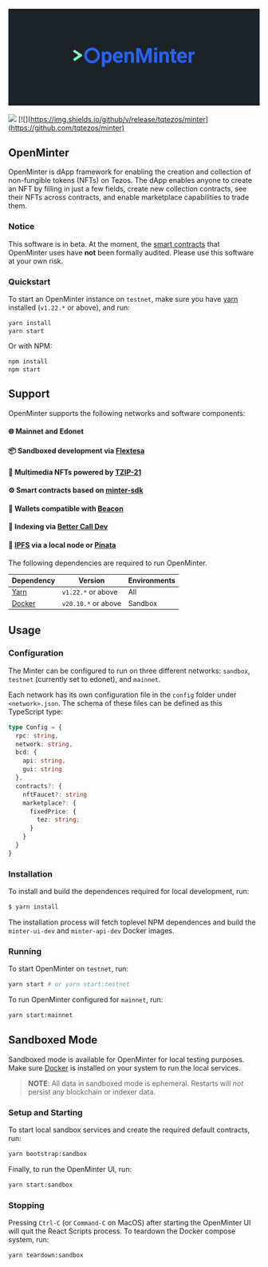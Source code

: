 ![OpenMinter header](/docs/assets/minterhead.png)

[![](https://img.shields.io/badge/license-MIT-brightgreen)](LICENSE) [![](https://img.shields.io/github/v/release/tqtezos/minter](https://github.com/tqtezos/minter)

## OpenMinter

OpenMinter is dApp framework for enabling the creation and collection
of non-fungible tokens (NFTs) on Tezos. The dApp enables anyone to
create an NFT by filling in just a few fields, create new collection
contracts, see their NFTs across contracts, and enable marketplace
capabilities to trade them.

### Notice

This software is in beta. At the moment, the [smart contracts](https://github.com/tqtezos/minter-sdk)
that OpenMinter uses have **not** been formally audited. Please
use this software at your own risk.

### Quickstart

To start an OpenMinter instance on `testnet`, make sure you have [yarn][yarn]
installed (`v1.22.*` or above), and run:

```
yarn install
yarn start
```

Or with NPM:

```
npm install
npm start
```

## Support

OpenMinter supports the following networks and software components:

#### 🌐 Mainnet and Edonet
#### 📦 Sandboxed development via [Flextesa][flextesa]
#### 🎨 Multimedia NFTs powered by [TZIP-21](https://tzip.tezosagora.org/proposal/tzip-21/)
#### ⚙️ Smart contracts based on [minter-sdk](https://github.com/tqtezos/minter-sdk)
#### 👛 Wallets compatible with [Beacon](https://www.walletbeacon.io/)
#### 📖 Indexing via [Better Call Dev][bcdhub]
#### 🚀 [IPFS](https://ipfs.io/) via a local node or [Pinata](https://pinata.cloud/)

The following dependencies are required to run OpenMinter.

| Dependency | Version | Environments
|-|-|-|
| [Yarn][yarn] | `v1.22.*` or above | All
| [Docker][docker] | `v20.10.*` or above | Sandbox

[bcdhub]: https://github.com/baking-bad/bcdhub
[flextesa]: https://gitlab.com/tezos/flextesa
[postgres]: https://www.postgresql.org/
[ipfs]: https://ipfs.io/
[docker]: https://www.docker.com/get-started
[yarn]: https://classic.yarnpkg.com/en/docs/install

## Usage

### Configuration

The Minter can be configured to run on three different networks: `sandbox`,
`testnet` (currently set to edonet), and `mainnet`.

Each network has its own configuration file in the `config` folder under
`<network>.json`. The schema of these files can be defined as this TypeScript type:

```typescript
type Config = {
  rpc: string,
  network: string,
  bcd: {
    api: string,
    gui: string
  },
  contracts?: {
    nftFaucet?: string
    marketplace?: {
      fixedPrice: {
        tez: string;
      }
    }
  }
}
```

### Installation

To install and build the dependences required for local development, run:

```sh
$ yarn install
```

The installation process will fetch toplevel NPM dependences and build
the `minter-ui-dev` and `minter-api-dev` Docker images.

### Running

To start OpenMinter on `testnet`, run:

```sh
yarn start # or yarn start:testnet
```

To run OpenMinter configured for `mainnet`, run:

```sh
yarn start:mainnet
```

## Sandboxed Mode

Sandboxed mode is available for OpenMinter for local testing purposes. Make sure
[Docker][docker] is installed on your system to run the local services.

> **NOTE**: All data in sandboxed mode is ephemeral. Restarts will _not_ persist
> any blockchain or indexer data.

### Setup and Starting

To start local sandbox services and create the required default contracts, run:

```sh
yarn bootstrap:sandbox
```

Finally, to run the OpenMinter UI, run:

```sh
yarn start:sandbox
```

### Stopping

Pressing `Ctrl-C` (or `Command-C` on MacOS) after starting the OpenMinter UI
will quit the React Scripts process. To teardown the Docker compose system, run:

```sh
yarn teardown:sandbox
```
